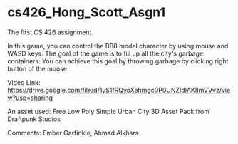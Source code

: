 # cs426_Hong_Scott_Asgn1
 
The first CS 426 assignment. 

In this game, you can control the BB8 model character by using mouse and WASD keys. The goal of the game is to fill up all the city's garbage containers. You can achieve this goal by throwing garbage by clicking right button of the mouse.

Video Link: https://drive.google.com/file/d/1yS1fRQyoXehmgc0P0UNZIdIAKIImVVvz/view?usp=sharing

An asset used: Free Low Poly Simple Urban City 3D Asset Pack from Draftpunk Studios

Comments: Ember Garfinkle, Ahmad Alkhars